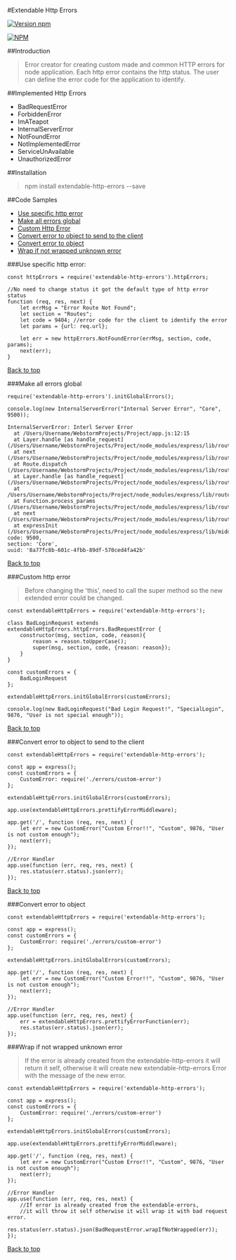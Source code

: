 #Extendable Http Errors

[![Version npm](https://img.shields.io/npm/v/extendable-http-errors.svg?style=flat-square)](https://www.npmjs.com/package/extendable-http-errors)

[![NPM](https://nodei.co/npm/extendable-http-errors.png?downloads=true&downloadRank=true)](https://nodei.co/npm/extendable-http-errors/)

##Introduction

> Error creator for creating custom made and common HTTP errors for node application.
> Each http error contains the http status.
> The user can define the error code for the application to identify.

##Implemented Http Errors
* BadRequestError
* ForbiddenError
* ImATeapot
* InternalServerError
* NotFoundError
* NotImplementedError
* ServiceUnAvailable
* UnauthorizedError

##Installation

> npm install extendable-http-errors --save

##Code Samples

* [Use specific http error](#use-specific-http-error)
* [Make all errors global](#make-all-errors-global)
* [Custom Http Error](#custom-http-error)
* [Convert error to object to send to the client](#convert-error-to-object-to-send-to-the-client)
* [Convert error to object](#convert-error-to-object)
* [Wrap if not wrapped unknown error](#wrap-if-not-wrapped-unknown-error)

###Use specific http error:
```
const httpErrors = require('extendable-http-errors').httpErrors;

//No need to change status it got the default type of http error status
function (req, res, next) {    
    let errMsg = "Error Route Not Found";
    let section = "Routes";
    let code = 9404; //error code for the client to identify the error
    let params = {url: req.url};
    
    let err = new httpErrors.NotFoundError(errMsg, section, code, params);
    next(err);
}

```

[Back to top](#code-samples)

###Make all errors global
``` 
require('extendable-http-errors').initGlobalErrors();

console.log(new InternalServerError("Internal Server Error", "Core", 9500)); 
```

```
InternalServerError: Interl Server Error
  at /Users/Username/WebstormProjects/Project/app.js:12:15
  at Layer.handle [as handle_request] (/Users/Username/WebstormProjects/Project/node_modules/express/lib/router/layer.js:95:5)
  at next (/Users/Username/WebstormProjects/Project/node_modules/express/lib/router/route.js:131:13)
  at Route.dispatch (/Users/Username/WebstormProjects/Project/node_modules/express/lib/router/route.js:112:3)
  at Layer.handle [as handle_request] (/Users/Username/WebstormProjects/Project/node_modules/express/lib/router/layer.js:95:5)
  at /Users/Username/WebstormProjects/Project/node_modules/express/lib/router/index.js:277:22
  at Function.process_params (/Users/Username/WebstormProjects/Project/node_modules/express/lib/router/index.js:330:12)
  at next (/Users/Username/WebstormProjects/Project/node_modules/express/lib/router/index.js:271:10)
  at expressInit (/Users/Username/WebstormProjects/Project/node_modules/express/lib/middleware/init.js:33:5)
code: 9500,
section: 'Core',
uuid: '8a77fc8b-601c-4fbb-89df-570ced4fa42b'
```
[Back to top](#code-samples)

###Custom http error
> Before changing the 'this',
> need to call the super method so the new extended error could be changed.

```
const extendableHttpErrors = require('extendable-http-errors');

class BadLoginRequest extends extendableHttpErrors.httpErrors.BadRequestError {
    constructor(msg, section, code, reason){
        reason = reason.toUpperCase();
        super(msg, section, code, {reason: reason});
    }
}

const customErrors = {
    BadLoginRequest
};

extendableHttpErrors.initGlobalErrors(customErrors);

console.log(new BadLoginRequest("Bad Login Request!", "SpecialLogin", 9876, "User is not special enough"));
```
[Back to top](#code-samples)

###Convert error to object to send to the client
```
const extendableHttpErrors = require('extendable-http-errors');

const app = express();
const customErrors = {
    CustomError: require('./errors/custom-error')
};

extendableHttpErrors.initGlobalErrors(customErrors);

app.use(extendableHttpErrors.prettifyErrorMiddleware);

app.get('/', function (req, res, next) {
    let err = new CustomError("Custom Error!!", "Custom", 9876, "User is not custom enough");
    next(err);
});

//Error Handler
app.use(function (err, req, res, next) {
    res.status(err.status).json(err);
});
```
[Back to top](#code-samples)

###Convert error to object
```
const extendableHttpErrors = require('extendable-http-errors');

const app = express();
const customErrors = {
    CustomError: require('./errors/custom-error')
};

extendableHttpErrors.initGlobalErrors(customErrors);

app.get('/', function (req, res, next) {
    let err = new CustomError("Custom Error!!", "Custom", 9876, "User is not custom enough");
    next(err);
});

//Error Handler
app.use(function (err, req, res, next) {
    err = extendableHttpErrors.prettifyErrorFunction(err);
    res.status(err.status).json(err);
});
```

###Wrap if not wrapped unknown error
> If the error is already created from the extendable-http-errors it will return it self,
> otherwise it will create new extendable-http-errors Error with the message of the new error.

```
const extendableHttpErrors = require('extendable-http-errors');

const app = express();
const customErrors = {
    CustomError: require('./errors/custom-error')
};

extendableHttpErrors.initGlobalErrors(customErrors);

app.use(extendableHttpErrors.prettifyErrorMiddleware);

app.get('/', function (req, res, next) {
    let err = new CustomError("Custom Error!!", "Custom", 9876, "User is not custom enough");
    next(err);
});

//Error Handler
app.use(function (err, req, res, next) {
    //If error is already created from the extendable-errors,
    //it will throw it self otherwise it will wrap it with bad request error.
    res.status(err.status).json(BadRequestError.wrapIfNotWrapped(err)); 
});
```
[Back to top](#code-samples)